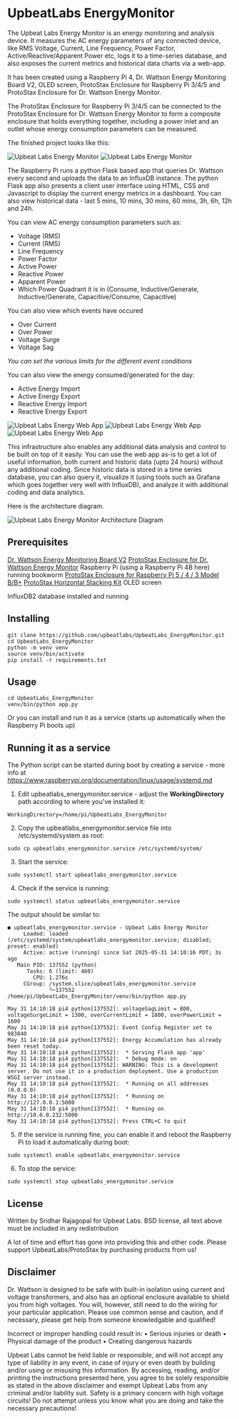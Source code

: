 # UpbeatLabs EnergyMonitor

The Upbeat Labs Energy Monitor is an energy monitoring and analysis device. It measures the AC energy parameters of any connected device, like RMS Voltage, Current, Line Frequency, Power Factor, Active/Reactive/Apparent Power etc, logs it to a time-series database, and also exposes the current metrics and historical data charts via a web-app. 

It has been created using a Raspberry Pi 4, Dr. Wattson Energy Monitoring Board V2, OLED screen, ProtoStax Enclosure for Raspberry Pi 3/4/5 and ProtoStax Enclosure for Dr. Wattson Energy Monitor. 

The ProtoStax Enclosure for Raspberry Pi 3/4/5 can be connected to the ProtoStax Enclosure for Dr. Wattson Energy Monitor to form a composite enclosure that holds everything together, including a power inlet and an outlet whose energy consumption parameters can be measured. 

The finished project looks like this: 

![Upbeat Labs Energy Monitor](assets/UpbeatLabs_EnergyMonitor.png)
![Upbeat Labs Energy Monitor](assets/UpbeatLabs_EnergyMonitor2.png)

The Raspberry Pi runs a python Flask based app that queries Dr. Wattson every second and uploads the data to an InfluxDB instance. The python Flask app also presents a client user interface using HTML, CSS and Javascript to display the current energy metrics in a dashboard. You can also view historical data - last 5 mins, 10 mins, 30 mins, 60 mins, 3h, 6h, 12h and 24h. 

You can view AC energy consumption parameters such as: 
* Voltage (RMS)
* Current (RMS)
* Line Frequency
* Power Factor
* Active Power 
* Reactive Power
* Apparent Power
* Which Power Quadrant it is in (Consume, Inductive/Generate, Inductive/Generate, Capacitive/Consume, Capacitive)

You can also view which events have occured 
* Over Current 
* Over Power
* Voltage Surge
* Voltage Sag

*You can set the various limits for the different event conditions*

You can also view the energy consumed/generated for the day:
* Active Energy Import
* Active Energy Export
* Reactive Energy Import
* Reactive Energy Export

![Upbeat Labs Energy Web App](assets/UpbeatLabs_EnergyMonitor_Screenshot.png)
![Upbeat Labs Energy Web App](assets/UpbeatLabs_EnergyMonitor_Screenshot2.png)
![Upbeat Labs Energy Web App](assets/UpbeatLabs_EnergyMonitor_Screenshot3.png)

This infrastructure also enables any additional data analysis and control to be built on top of it easily. You can use the web app as-is to get a lot of useful information, both current and historic data (upto 24 hours) without any additional coding. Since historic data is stored in a time series database, you can also query it, visualize it (using tools such as Grafana which goes together very well with InfluxDB), and analyze it with additional coding and data analytics. 

Here is the architecture diagram. 

![Upbeat Labs Energy Monitor Architecture Diagram](assets/UpbeatLabs_EnergyMonitor_Architecture.png)


## Prerequisites

[Dr. Wattson Energy Monitoring Board V2](https://www.protostax.com/products/dr-wattson-energy-monitoring-board-v2)
[ProtoStax Enclosure for Dr. Wattson Energy Monitor](https://www.protostax.com/products/protostax-enclosure-for-dr-wattson-energy-monitor)
Raspberry Pi (using a Raspberry Pi 4B here) running bookworm
[ProtoStax Enclosure for Raspberry Pi 5 / 4 / 3 Model B/B+](https://www.protostax.com/products/protostax-for-raspberry-pi-b)
[ProtoStax Horizontal Stacking Kit](https://www.protostax.com/products/protostax-horizontal-stacking-kit)
OLED screen

InfluxDB2 database installed and running

## Installing

```
git clone https://github.com/upbeatlabs/UpbeatLabs_EnergyMonitor.git
cd UpbeatLabs_EnergyMonitor
python -m venv venv
source venv/bin/activate
pip install -r requirements.txt
```

## Usage

```
cd UpbeatLabs_EnergyMonitor
venv/bin/python app.py
```

Or you can install and run it as a service (starts up automatically when the Raspberry Pi boots up)

## Running it as a service

The Python script can be started during boot by creating a service - more info at https://www.raspberrypi.org/documentation/linux/usage/systemd.md

1. Edit upbeatlabs_energymonitor.service - adjust the **WorkingDirectory** path
according to where you've installed it:

```
WorkingDirectory=/home/pi/UpbeatLabs_EnergyMonitor
```

2. Copy the upbeatlabs_energymonitor.service file into /etc/systemd/system as root:

```
sudo cp upbeatlabs_energymonitor.service /etc/systemd/system/
```

3. Start the service:
```
sudo systemctl start upbeatlabs_energymonitor.service
```

4. Check if the service is running:

```
sudo systemctl status upbeatlabs_energymonitor.service
```

The output should be similar to:

```
● upbeatlabs_energymonitor.service - Upbeat Labs Energy Monitor
     Loaded: loaded (/etc/systemd/system/upbeatlabs_energymonitor.service; disabled; preset: enabled)
     Active: active (running) since Sat 2025-05-31 14:10:16 PDT; 3s ago
   Main PID: 137552 (python)
      Tasks: 6 (limit: 460)
        CPU: 1.276s
     CGroup: /system.slice/upbeatlabs_energymonitor.service
             └─137552 /home/pi/UpbeatLabs_EnergyMonitor/venv/bin/python app.py

May 31 14:10:18 pi4 python[137552]: voltageSagLimit = 800, voltageSurgeLimit = 1300, overCurrentLimit = 1800, overPowerLimit = 1600
May 31 14:10:18 pi4 python[137552]: Event Config Register set to 983040
May 31 14:10:18 pi4 python[137552]: Energy Accumulation has already been reset today.
May 31 14:10:18 pi4 python[137552]:  * Serving Flask app 'app'
May 31 14:10:18 pi4 python[137552]:  * Debug mode: on
May 31 14:10:18 pi4 python[137552]: WARNING: This is a development server. Do not use it in a production deployment. Use a production WSGI server instead.
May 31 14:10:18 pi4 python[137552]:  * Running on all addresses (0.0.0.0)
May 31 14:10:18 pi4 python[137552]:  * Running on http://127.0.0.1:5000
May 31 14:10:18 pi4 python[137552]:  * Running on http://10.0.0.232:5000
May 31 14:10:18 pi4 python[137552]: Press CTRL+C to quit
```

5. If the service is running fine, you can enable it and reboot the Raspberry Pi to load it automatically during boot:
```
sudo systemctl enable upbeatlabs_energymonitor.service
```

6. To stop the service:
```
sudo systemctl stop upbeatlabs_energymonitor.service
```

## License

Written by Sridhar Rajagopal for Upbeat Labs. BSD license, all text above must be included in any redistribution

A lot of time and effort has gone into providing this and other code. Please support UpbeatLabs/ProtoStax by purchasing products from us!


## Disclaimer

Dr. Wattson is designed to be safe with built-in isolation using current and voltage
transformers, and also has an optional enclosure available to shield you from high voltages.
You will, however, still need to do the wiring for your particular application. Please use
common sense and caution, and if necessary, please get help from someone knowledgable
and qualified!

Incorrect or improper handling could result in:
• Serious injuries or death
• Physical damage of the product
• Creating dangerous hazards

Upbeat Labs cannot be held liable or responsible, and will not
accept any type of liability in any event, in case of injury or even death by building and/or
using or misusing this information. By accessing, reading, and/or printing the instructions
presented here, you agree to be solely responsible as stated in the above disclaimer and
exempt Upbeat Labs from any criminal and/or liability suit.
Safety is a primary concern with high voltage circuits! Do not attempt unless you know what
you are doing and take the necessary precautions!